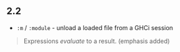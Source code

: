 ## 2.2
* `:m` / `:module` - unload a loaded file from a GHCi session

> Expressions _evaluate_ to a result. 
(emphasis added)
